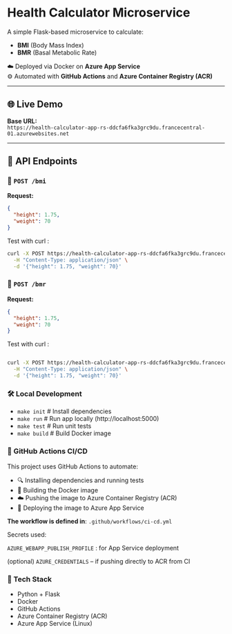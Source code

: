 # Health Calculator Microservice

A simple Flask-based microservice to calculate:

- **BMI** (Body Mass Index)
- **BMR** (Basal Metabolic Rate)

☁️ Deployed via Docker on **Azure App Service**  
⚙️ Automated with **GitHub Actions** and **Azure Container Registry (ACR)**

---

## 🌐 Live Demo

**Base URL:**  
`https://health-calculator-app-rs-ddcfa6fka3grc9du.francecentral-01.azurewebsites.net`

---

## 📌 API Endpoints

### 🔹 `POST /bmi`

**Request:**

```json
{
  "height": 1.75,
  "weight": 70
}
```
Test with curl : 
```bash
curl -X POST https://health-calculator-app-rs-ddcfa6fka3grc9du.francecentral-01.azurewebsites.net/bmi \
  -H "Content-Type: application/json" \
  -d '{"height": 1.75, "weight": 70}'
```

### 🔹 `POST /bmr`


**Request:**

```json
{
  "height": 1.75,
  "weight": 70
}
```

Test with curl : 

```bash

curl -X POST https://health-calculator-app-rs-ddcfa6fka3grc9du.francecentral-01.azurewebsites.net/bmi \
  -H "Content-Type: application/json" \
  -d '{"height": 1.75, "weight": 70}'
```

### 🛠️ Local Development

* `make init`      # Install dependencies
* `make run`       # Run app locally (http://localhost:5000)
* `make test`      # Run unit tests
* `make build`     # Build Docker image

### 🔄 GitHub Actions CI/CD

This project uses GitHub Actions to automate:

* 🔍 Installing dependencies and running tests
* 🐳 Building the Docker image
* ☁️ Pushing the image to Azure Container Registry (ACR)
* 🚀 Deploying the image to Azure App Service

**The workflow is defined in**: `.github/workflows/ci-cd.yml`

Secrets used:

`AZURE_WEBAPP_PUBLISH_PROFILE` : for App Service deployment

(optional) `AZURE_CREDENTIALS` – if pushing directly to ACR from CI



### 🚀 Tech Stack

* Python + Flask
* Docker
* GitHub Actions
* Azure Container Registry (ACR)
* Azure App Service (Linux)